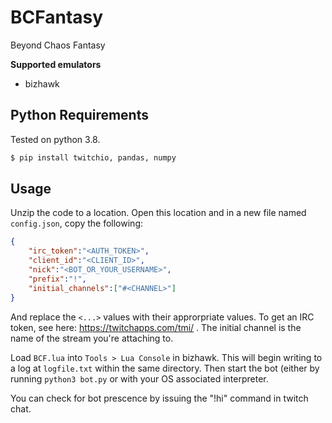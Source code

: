 # BCFantasy
Beyond Chaos Fantasy

**Supported emulators**
  - bizhawk

## Python Requirements

Tested on python 3.8.

```bash
$ pip install twitchio, pandas, numpy
```

## Usage

Unzip the code to a location. Open this location and in a new file named `config.json`, copy the following:

```json
{
    "irc_token":"<AUTH_TOKEN>",
    "client_id":"<CLIENT_ID>",
    "nick":"<BOT_OR_YOUR_USERNAME>",
    "prefix":"!",
    "initial_channels":["#<CHANNEL>"]
}
```

And replace the `<...>` values with their approrpriate values. To get an IRC token, see here: https://twitchapps.com/tmi/ . The initial channel is the name of the stream you're attaching to.

Load `BCF.lua` into `Tools > Lua Console` in bizhawk. This will begin writing to a log at `logfile.txt` within the same directory. Then start the bot (either by running `python3 bot.py` or with your OS associated interpreter.

You can check for bot prescence by issuing the "!hi" command in twitch chat.
